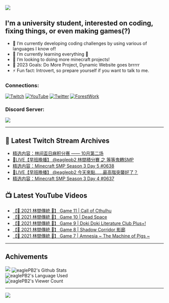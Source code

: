<!--### Hello people, I'm EaglePB2 - The one who building something for fun 👋
Thank you for standby for this profile.   
The purpose of this profile is coming soon.   
You may come back later, as you wish if this readme.md is updated.   -->

<a href="https://github.com/lightda104530"><img src="https://readme-typing-svg.herokuapp.com/?duration=7000&width=600&lines=Hello+people,+I%27m+EaglePB2.;The+one+who+builds+something+for+fun+%F0%9F%91%8B;Thank+you+for+standby+for+this+profile.;The+purpose+of+this+profile+is+coming+soon.;You+may+come+back+later.;As+you+wish+if+this+readme.md+is+updated.;"></a>


## I'm a university student, interested on coding, fixing things, or even making games(?)
- 🔭 I’m currently developing coding challenges by using various of languages I know of!
- 🌱 I’m currently learning everything 🤣
- 💬 I’m looking to doing more minecraft projects!
- 🥅 2023 Goals: Do More Project, Dynamic Website goes brrrrr
- ⚡ Fun fact: Introvert, so prepare yourself if you want to talk to me.

### Connections:

[![Twitch](https://img.shields.io/badge/Twitch-9347FF?style=flat-square&logo=twitch&logoColor=white)](https://www.twitch.tv/eaglepb2)
[![YouTube](https://img.shields.io/badge/YouTube-%23FF0000.svg?style=flat-square&logo=YouTube&logoColor=white)](https://www.youtube.com/eaglepb2)
[![Twitter](https://img.shields.io/badge/Twitter-%231DA1F2.svg?style=flat-square&logo=Twitter&logoColor=white)](https://twitter.com/eaglepb2)
[![ForestWork](https://img.shields.io/badge/Forestwork_Website-415549?style=flat-square&logo=homeadvisor&logoColor=white)](https://forestwork.team)

### Discord Server:

[![](https://invidget.switchblade.xyz/qKrub9b?theme=dark&language=ch)](https://discord.gg/qKrub9b)

---

## 👾 Latest Twitch Stream Archives
<!-- TWITCH:START -->
- [精选内容：林间盃日麻积分赛 —— 10月第二场](https://www.twitch.tv/videos/1948351668)
- [🔴LIVE【早班晚播】 @eaglepb2 林間積分賽 之 等等鬼轉SMP](https://www.twitch.tv/videos/1948199628)
- [精选内容：Minecraft SMP Season 3 Day 5 #0638](https://www.twitch.tv/videos/1947871015)
- [🔴LIVE【早班晚播】 @eaglepb2  今天來點……最高階突襲好了？](https://www.twitch.tv/videos/1947388075)
- [精选内容：Minecraft SMP Season 3 Day 4 #0637](https://www.twitch.tv/videos/1947058211)
<!-- TWITCH:END -->



## 📺 Latest YouTube Videos
<!-- YOUTUBE:START -->
- [【🎃 2021 林間傳統 🎃】 Game 11 | Call of Cthulhu](https://www.youtube.com/watch?v=PfI0B5CD0gk)
- [【🎃 2021 林間傳統 🎃】 Game 10 | Dead Space](https://www.youtube.com/watch?v=5jA62arRYVg)
- [【🎃 2021 林間傳統 🎃】 Game 9 | Doki Doki Literature Club Plus+!](https://www.youtube.com/watch?v=FrOf_KETaxc)
- [【🎃 2021 林間傳統 🎃】 Game 8 | Shadow Corridor 影廊](https://www.youtube.com/watch?v=PLgBy78IQnE)
- [【🎃 2021 林間傳統 🎃】 Game 7 | Amnesia ~ The Machine of Pigs ~](https://www.youtube.com/watch?v=hRq4eztNSyE)
<!-- YOUTUBE:END -->

---

## Achivements
[![](https://github-profile-trophy.vercel.app/?username=eaglepb2&theme=monokai&no-bg=true&&title=Repositories,Issues,Commit,MultiLanguage)](https://github.com/anuraghazra/github-readme-stats)
<img align="center" alt="eaglePB2's Github Stats" src="https://github-readme-stats.vercel.app/api?username=eaglePB2&show_icons=true&hide_border=true&theme=merko" />
<br>
<img align="center" alt="eaglePB2's Language Used" src="https://github-readme-stats.vercel.app/api/top-langs/?username=eaglePB2&show_icons=true&hide_border=true&theme=merko&layout=compact&langs_count=8" />
<br>
<img align="center" alt="eaglePB2's Viewer Count" src="https://visitcount.itsvg.in/api?id=eaglepb2&label=Profile%20Views&color=3&icon=5&pretty=true" />

<hr>

<!-- RANDOMQUOTE:START -->
![](https://quotes-github-readme.vercel.app/api?type=horizontal&theme=merko)
<!-- RANDOMQUOTE:END -->


<!--
       _____   _   _   _____       _____   _   _   ____   
      |_   _| | | | | |  ___|     |  ___| | \ | | |  _  \  
        | |   | |_| | | |___      | |___  |  \| | | | | | 
        | |   |  _  | |  ___|     |  ___| |     | | | | | 
        | |   | | | | | |___      | |___  | |\  | | |_| | 
        |_|   |_| |_| |_____|     |_____| |_| \_| |____ / 
      
-->
